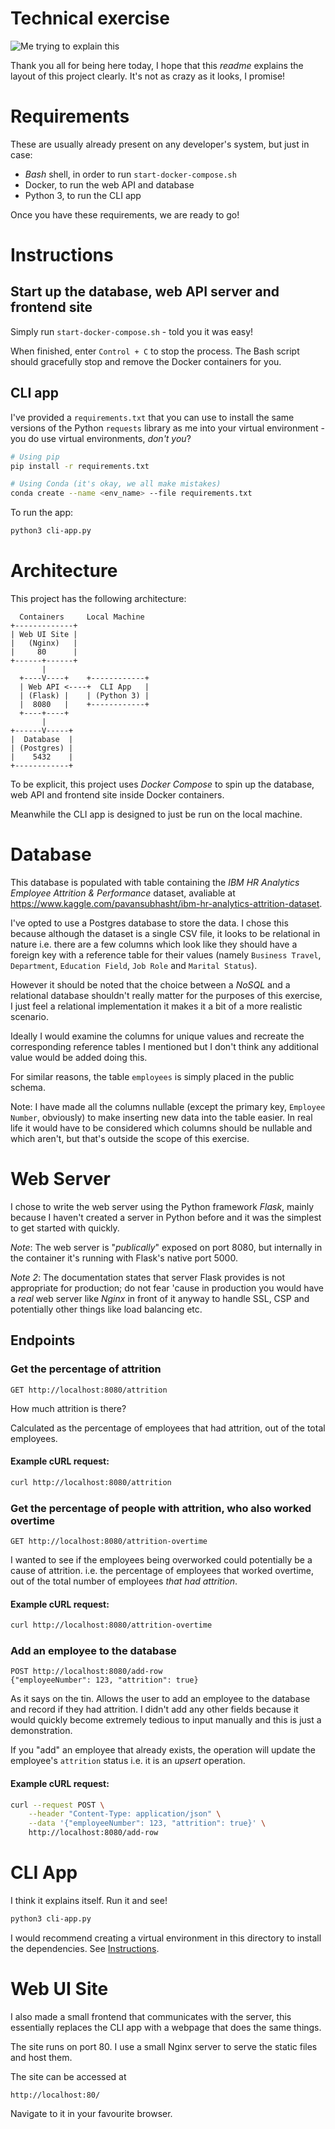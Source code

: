 # Technical exercise

![Me trying to explain this](CharlieDay.jpg)

Thank you all for being here today, I hope that this *readme* explains the layout of this project clearly. It's not as crazy as it looks, I promise!

# Requirements
These are usually already present on any developer's system, but just in case:
- *Bash* shell, in order to run `start-docker-compose.sh`
- Docker, to run the web API and database
- Python 3, to run the CLI app

Once you have these requirements, we are ready to go!

# Instructions
## Start up the database, web API server and frontend site
Simply run `start-docker-compose.sh` - told you it was easy!

When finished, enter `Control + C` to stop the process. The Bash script should gracefully stop and remove the Docker containers for you.

## CLI app
I've provided a `requirements.txt` that you can use to install the same versions of the Python `requests` library as me into your virtual environment - you do use virtual environments, *don't you*?

```bash
# Using pip
pip install -r requirements.txt

# Using Conda (it's okay, we all make mistakes)
conda create --name <env_name> --file requirements.txt
```

To run the app:
```bash
python3 cli-app.py
```

# Architecture
This project has the following architecture:
```
  Containers     Local Machine
+-------------+
| Web UI Site |
|   (Nginx)   |
|     80      |
+------+------+
       |
  +----V----+    +------------+
  | Web API <----+  CLI App   |
  | (Flask) |    | (Python 3) |
  |  8080   |    +------------+
  +----+----+
       |
+------V-----+
|  Database  |
| (Postgres) |
|    5432    |
+------------+
```

To be explicit, this project uses *Docker Compose* to spin up the database, web API and frontend site inside Docker containers.

Meanwhile the CLI app is designed to just be run on the local machine.

# Database
This database is populated with table containing the *IBM HR Analytics Employee Attrition & Performance* dataset, avaliable at https://www.kaggle.com/pavansubhasht/ibm-hr-analytics-attrition-dataset.

I've opted to use a Postgres database to store the data. I chose this because although the dataset is a single CSV file, it looks to be relational in nature i.e. there are a few columns which look like they should have a foreign key with a reference table for their values (namely `Business Travel`, `Department`, `Education Field`, `Job Role` and `Marital Status`).

However it should be noted that the choice between a *NoSQL* and a relational database shouldn't really matter for the purposes of this exercise, I just feel a relational implementation it makes it a bit of a more realistic scenario.

Ideally I would examine the columns for unique values and recreate the corresponding reference tables I mentioned but I don't think any additional value would be added doing this.

For similar reasons, the table `employees` is simply placed in the public schema.

Note: I have made all the columns nullable (except the primary key, `Employee Number`, obviously) to make inserting new data into the table easier. In real life it would have to be considered which columns should be nullable and which aren't, but that's outside the scope of this exercise.

# Web Server
I chose to write the web server using the Python framework *Flask*, mainly because I haven't created a server in Python before and it was the simplest to get started with quickly.

*Note*: The web server is "*publically*" exposed on port 8080, but internally in the container it's running with Flask's native port 5000.

*Note 2*: The documentation states that server Flask provides is not appropriate for production; do not fear 'cause in production you would have a *real* web server like *Nginx* in front of it anyway to handle SSL, CSP and potentially other things like load balancing etc.

## Endpoints

### Get the percentage of attrition
```
GET http://localhost:8080/attrition
```

How much attrition is there?

Calculated as the percentage of employees that had attrition, out of the total employees.

#### Example cURL request:
```bash
curl http://localhost:8080/attrition
```

### Get the percentage of people with attrition, who also worked overtime
```
GET http://localhost:8080/attrition-overtime
```

I wanted to see if the employees being overworked could potentially be a cause of attrition. i.e. the percentage of employees that worked overtime, out of the total number of employees *that had attrition*.

#### Example cURL request:
```bash
curl http://localhost:8080/attrition-overtime
```

### Add an employee to the database
```
POST http://localhost:8080/add-row
{"employeeNumber": 123, "attrition": true}
```

As it says on the tin. Allows the user to add an employee to the database and record if they had attrition. I didn't add any other fields because it would quickly become extremely tedious to input manually and this is just a demonstration.

If you "add" an employee that already exists, the operation will update the employee's `attrition` status i.e. it is an *upsert* operation.

#### Example cURL request:
```bash
curl --request POST \
    --header "Content-Type: application/json" \
    --data '{"employeeNumber": 123, "attrition": true}' \
    http://localhost:8080/add-row
```

# CLI App
I think it explains itself. Run it and see!

```bash
python3 cli-app.py
```

I would recommend creating a virtual environment in this directory to install the dependencies. See [Instructions](#Instructions).

# Web UI Site

I also made a small frontend that communicates with the server, this essentially replaces the CLI app with a webpage that does the same things.

The site runs on port 80. I use a small Nginx server to serve the static files and host them.

The site can be accessed at
```
http://localhost:80/
```

Navigate to it in your favourite browser.

